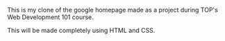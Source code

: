 This is my clone of the google homepage made as a project during TOP's Web Development 101 course.

This will be made completely using HTML and CSS.
